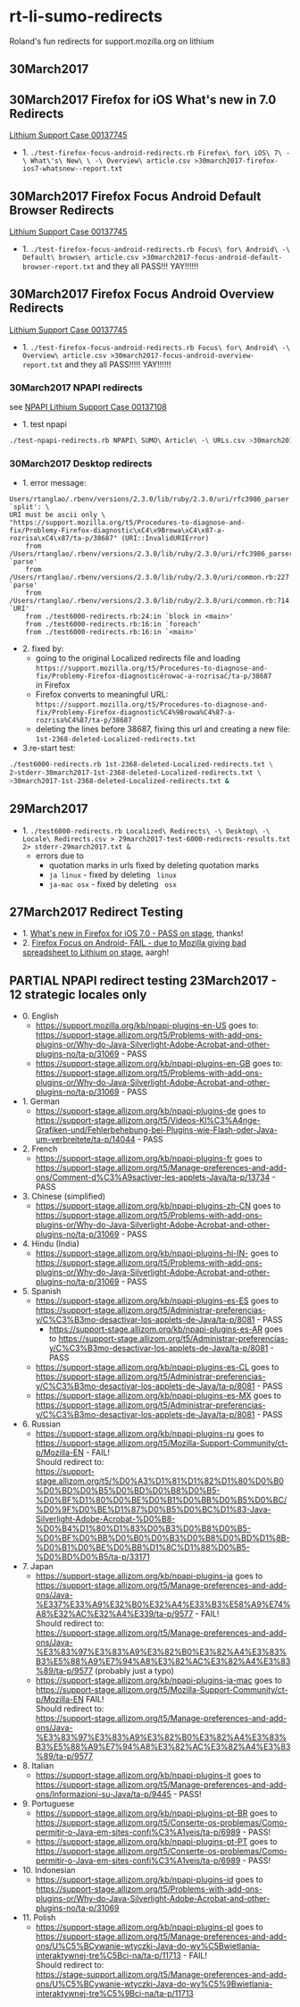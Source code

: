 # rt-li-sumo-redirects
Roland's fun redirects for support.mozilla.org on lithium

## 30March2017
## 30March2017 Firefox for iOS What's new in 7.0 Redirects
[Lithium Support Case 00137745](https://supportcases.lithium.com/5006100000AatyY)
* 1\. ```./test-firefox-focus-android-redirects.rb Firefox\ for\ iOS\ 7\ -\ What\'s\ New\ \ -\ Overview\ article.csv >30march2017-firefox-ios7-whatsnew--report.txt```

## 30March2017 Firefox Focus Android Default Browser Redirects
[Lithium Support Case 00137745](https://supportcases.lithium.com/5006100000AatyY)
* 1\. ```./test-firefox-focus-android-redirects.rb Focus\ for\ Android\ -\ Default\ browser\ article.csv >30march2017-focus-android-default-browser-report.txt``` and they all PASS!!! YAY!!!!!!
## 30March2017 Firefox Focus Android Overview Redirects
[Lithium Support Case 00137745](https://supportcases.lithium.com/5006100000AatyY)
* 1\. ```./test-firefox-focus-android-redirects.rb Focus\ for\ Android\ -\ Overview\ article.csv >30march2017-focus-android-overview-report.txt``` and they all PASS!!!!! YAY!!!!!!

### 30March2017 NPAPI redirects

see [NPAPI Lithium Support Case 00137108](https://supportcases.lithium.com/5006100000A1zGe)

* 1\. test npapi
```sh
./test-npapi-redirects.rb NPAPI\ SUMO\ Article\ -\ URLs.csv >30march2017-npapi-redirect-test.txt &
```

### 30March2017 Desktop redirects
*  1\. error message:
```
Users/rtanglao/.rbenv/versions/2.3.0/lib/ruby/2.3.0/uri/rfc3986_parser.rb:21:in `split': \
URI must be ascii only \
"https://support.mozilla.org/t5/Procedures-to-diagnose-and-fix/Problemy-Firefox-diagnostic\xC4\x9Browa\xC4\x87-a-rozrisa\xC4\x87/ta-p/38687" (URI::InvalidURIError)
	from /Users/rtanglao/.rbenv/versions/2.3.0/lib/ruby/2.3.0/uri/rfc3986_parser.rb:73:in `parse'
	from /Users/rtanglao/.rbenv/versions/2.3.0/lib/ruby/2.3.0/uri/common.rb:227:in `parse'
	from /Users/rtanglao/.rbenv/versions/2.3.0/lib/ruby/2.3.0/uri/common.rb:714:in `URI'
	from ./test6000-redirects.rb:24:in `block in <main>'
	from ./test6000-redirects.rb:16:in `foreach'
	from ./test6000-redirects.rb:16:in `<main>'
```
* 2\. fixed by:
  * going to the original Localized redirects file and loading \
  ```https://support.mozilla.org/t5/Procedures-to-diagnose-and-fix/Problemy-Firefox-diagnosticěrować-a-rozrisać/ta-p/38687``` \
  in Firefox
  * Firefox converts to meaningful URL: ```https://support.mozilla.org/t5/Procedures-to-diagnose-and-fix/Problemy-Firefox-diagnostic%C4%9Browa%C4%87-a-rozrisa%C4%87/ta-p/38687```
  * deleting the lines before 38687, fixing this url and creating a new file: ```1st-2368-deleted-Localized-redirects.txt``` 
* 3\.re-start test:
```sh
./test6000-redirects.rb 1st-2368-deleted-Localized-redirects.txt \
2>stderr-30march2017-1st-2368-deleted-Localized-redirects.txt \
>30march2017-1st-2368-deleted-Localized-redirects.txt &
```

## 29March2017
* 1\. ```./test6000-redirects.rb Localized\ Redirects\ -\ Desktop\ -\ Locale\ Redirects.csv > 29march2017-test-6000-redirects-results.txt 2> stderr-29march2017.txt &```
  * errors due to
    * quotation marks in urls fixed by deleting quotation marks
    * ```ja linux``` - fixed by deleting ``` linux```
    * ```ja-mac osx``` - fixed by deleting ``` osx```
## 27March2017 Redirect Testing
* 1\. [What's new in Firefox for iOS 7.0 - PASS on stage](https://github.com/rtanglao/rt-li-sumo-redirects/blob/master/27march2017-firefox-ios-redirects-testing.md), thanks!
* 2\. [Firefox Focus on Android- FAIL - due to Mozilla giving bad spreadsheet to Lithium on stage](https://github.com/rtanglao/rt-li-sumo-redirects/blob/master/27march2017-focus-for-android-redirects-testing.md), aargh!

## PARTIAL NPAPI redirect testing 23March2017 - 12 strategic locales only

* 0\. English
    * https://support.mozilla.org/kb/npapi-plugins-en-US goes to:
https://support-stage.allizom.org/t5/Problems-with-add-ons-plugins-or/Why-do-Java-Silverlight-Adobe-Acrobat-and-other-plugins-no/ta-p/31069 - PASS
    * https://support-stage.allizom.org/kb/npapi-plugins-en-GB goes to:
https://support-stage.allizom.org/t5/Problems-with-add-ons-plugins-or/Why-do-Java-Silverlight-Adobe-Acrobat-and-other-plugins-no/ta-p/31069 - PASS
* 1\. German
  * https://support-stage.allizom.org/kb/npapi-plugins-de goes to
    https://support-stage.allizom.org/t5/Videos-Kl%C3%A4nge-Grafiken-und/Fehlerbehebung-bei-Plugins-wie-Flash-oder-Java-um-verbreitete/ta-p/14044 - PASS
* 2\. French
  * https://support-stage.allizom.org/kb/npapi-plugins-fr goes to
    https://support-stage.allizom.org/t5/Manage-preferences-and-add-ons/Comment-d%C3%A9sactiver-les-applets-Java/ta-p/13734 - PASS
* 3\. Chinese (simplified)
  * https://support-stage.allizom.org/kb/npapi-plugins-zh-CN goes to https://support-stage.allizom.org/t5/Problems-with-add-ons-plugins-or/Why-do-Java-Silverlight-Adobe-Acrobat-and-other-plugins-no/ta-p/31069 - PASS
* 4\. Hindu (India)
  * https://support-stage.allizom.org/kb/npapi-plugins-hi-IN- goes to https://support-stage.allizom.org/t5/Problems-with-add-ons-plugins-or/Why-do-Java-Silverlight-Adobe-Acrobat-and-other-plugins-no/ta-p/31069 - PASS
* 5\. Spanish
  * https://support-stage.allizom.org/kb/npapi-plugins-es-ES goes to https://support-stage.allizom.org/t5/Administrar-preferencias-y/C%C3%B3mo-desactivar-los-applets-de-Java/ta-p/8081 - PASS
    * https://support-stage.allizom.org/kb/npapi-plugins-es-AR goes to https://support-stage.allizom.org/t5/Administrar-preferencias-y/C%C3%B3mo-desactivar-los-applets-de-Java/ta-p/8081 - PASS
   * https://support-stage.allizom.org/kb/npapi-plugins-es-CL goes to https://support-stage.allizom.org/t5/Administrar-preferencias-y/C%C3%B3mo-desactivar-los-applets-de-Java/ta-p/8081 - PASS
   * https://support-stage.allizom.org/kb/npapi-plugins-es-MX goes to https://support-stage.allizom.org/t5/Administrar-preferencias-y/C%C3%B3mo-desactivar-los-applets-de-Java/ta-p/8081 - PASS
* 6\. Russian
  * https://support-stage.allizom.org/kb/npapi-plugins-ru goes to https://support-stage.allizom.org/t5/Mozilla-Support-Community/ct-p/Mozilla-EN - FAIL!<br />
  Should redirect to:<br /> https://support-stage.allizom.org/t5/%D0%A3%D1%81%D1%82%D1%80%D0%B0%D0%BD%D0%B5%D0%BD%D0%B8%D0%B5-%D0%BF%D1%80%D0%BE%D0%B1%D0%BB%D0%B5%D0%BC/%D0%9F%D0%BE%D1%87%D0%B5%D0%BC%D1%83-Java-Silverlight-Adobe-Acrobat-%D0%B8-%D0%B4%D1%80%D1%83%D0%B3%D0%B8%D0%B5-%D0%BF%D0%BB%D0%B0%D0%B3%D0%B8%D0%BD%D1%8B-%D0%B1%D0%BE%D0%BB%D1%8C%D1%88%D0%B5-%D0%BD%D0%B5/ta-p/33171
* 7\. Japan
  * https://support-stage.allizom.org/kb/npapi-plugins-ja goes to https://support-stage.allizom.org/t5/Manage-preferences-and-add-ons/Java-%E337%E33%A9%E32%B0%E32%A4%E33%B3%E58%A9%E74%A8%E32%AC%E32%A4%E339/ta-p/9577 - FAIL! <br />
  Should redirect to:<br />
  https://support-stage.allizom.org/t5/Manage-preferences-and-add-ons/Java-%E3%83%97%E3%83%A9%E3%82%B0%E3%82%A4%E3%83%B3%E5%88%A9%E7%94%A8%E3%82%AC%E3%82%A4%E3%83%89/ta-p/9577 (probably just a typo)
  * https://support-stage.allizom.org/kb/npapi-plugins-ja-mac goes to https://support-stage.allizom.org/t5/Mozilla-Support-Community/ct-p/Mozilla-EN FAIL!<br />
  Should redirect to:<br /> https://support-stage.allizom.org/t5/Manage-preferences-and-add-ons/Java-%E3%83%97%E3%83%A9%E3%82%B0%E3%82%A4%E3%83%B3%E5%88%A9%E7%94%A8%E3%82%AC%E3%82%A4%E3%83%89/ta-p/9577
* 8\. Italian
  * https://support-stage.allizom.org/kb/npapi-plugins-it goes to https://support-stage.allizom.org/t5/Manage-preferences-and-add-ons/Informazioni-su-Java/ta-p/9445 - PASS!
* 9\. Portuguese
  * https://support-stage.allizom.org/kb/npapi-plugins-pt-BR goes to https://support-stage.allizom.org/t5/Conserte-os-problemas/Como-permitir-o-Java-em-sites-confi%C3%A1veis/ta-p/6989 - PASS!
  * https://support-stage.allizom.org/kb/npapi-plugins-pt-PT goes to https://support-stage.allizom.org/t5/Conserte-os-problemas/Como-permitir-o-Java-em-sites-confi%C3%A1veis/ta-p/6989 - PASS!
* 10\. Indonesian
  * https://support-stage.allizom.org/kb/npapi-plugins-id goes to https://support-stage.allizom.org/t5/Problems-with-add-ons-plugins-or/Why-do-Java-Silverlight-Adobe-Acrobat-and-other-plugins-no/ta-p/31069
* 11\. Polish
  * https://support-stage.allizom.org/kb/npapi-plugins-pl goes to https://support-stage.allizom.org/t5/Manage-preferences-and-add-ons/U%C5%BCywanie-wtyczki-Java-do-wy%C5Bwietlania-interaktywnej-tre%C5Bci-na/ta-p/11713 - FAIL!<br />
  Should redirect to:<br /> https://stage-support.allizom.org/t5/Manage-preferences-and-add-ons/U%C5%BCywanie-wtyczki-Java-do-wy%C5%9Bwietlania-interaktywnej-tre%C5%9Bci-na/ta-p/11713

